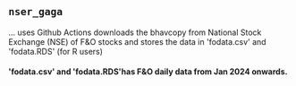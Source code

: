 ## `nser_gaga` 

... uses Github Actions downloads the bhavcopy from National Stock Exchange (NSE) of F&O stocks and stores the data in 'fodata.csv' and 'fodata.RDS' (for R users)

#### 'fodata.csv' and 'fodata.RDS'has F&O daily data from Jan 2024 onwards. 
